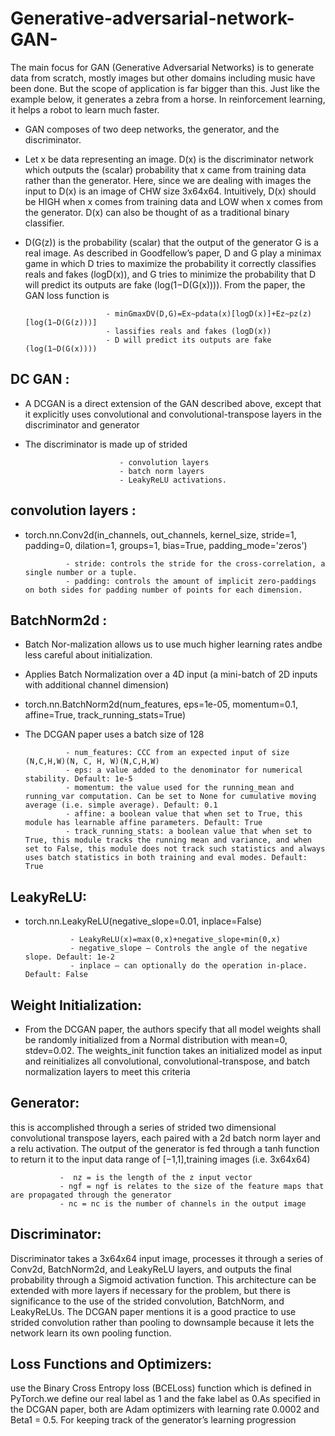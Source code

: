 # Generative-adversarial-network-GAN-
The main focus for GAN (Generative Adversarial Networks) is to generate data from scratch, mostly images but other domains including music have been done. But the scope of application is far bigger than this. Just like the example below, it generates a zebra from a horse. In reinforcement learning, it helps a robot to learn much faster.

- GAN composes of two deep networks, the generator, and the discriminator. 
- Let x be data representing an image. D(x) is the discriminator network which outputs the (scalar) probability that x came from training data rather than the generator. Here, since we are dealing with images the input to D(x) is an image of CHW size 3x64x64. Intuitively, D(x) should be HIGH when x comes from training data and LOW when x comes from the generator. D(x) can also be thought of as a traditional binary classifier.

- D(G(z)) is the probability (scalar) that the output of the generator G is a real image. As described in Goodfellow’s paper, D and G play a minimax game in which D tries to maximize the probability it correctly classifies reals and fakes (logD(x)), and G tries to minimize the probability that D will predict its outputs are fake (log(1−D(G(x)))). From the paper, the GAN loss function is
               
                        - minGmaxDV(D,G)=Ex∼pdata(x)[logD(x)]+Ez∼pz(z)[log(1−D(G(z)))]
                        - lassifies reals and fakes (logD(x))
                        - D will predict its outputs are fake (log(1−D(G(x))))
      
     
## DC GAN :
- A DCGAN is a direct extension of the GAN described above, except that it explicitly uses convolutional and convolutional-transpose layers in the discriminator and generator
- The discriminator is made up of strided

                           - convolution layers
                           - batch norm layers
                           - LeakyReLU activations.
                
## convolution layers : 
- torch.nn.Conv2d(in_channels, out_channels, kernel_size, stride=1, padding=0,      dilation=1, groups=1, bias=True, padding_mode='zeros')

               - stride: controls the stride for the cross-correlation, a single number or a tuple.
               - padding: controls the amount of implicit zero-paddings on both sides for padding number of points for each dimension.
               
## BatchNorm2d : 
- Batch Nor-malization allows us to use much higher learning rates andbe less careful about initialization.
- Applies Batch Normalization over a 4D input (a mini-batch of 2D inputs with additional channel dimension)
- torch.nn.BatchNorm2d(num_features, eps=1e-05, momentum=0.1, affine=True, track_running_stats=True)
- The DCGAN paper uses a batch size of 128 
 
               
               - num_features: CCC from an expected input of size (N,C,H,W)(N, C, H, W)(N,C,H,W)
               - eps: a value added to the denominator for numerical stability. Default: 1e-5
               - momentum: the value used for the running_mean and running_var computation. Can be set to None for cumulative moving average (i.e. simple average). Default: 0.1
               - affine: a boolean value that when set to True, this module has learnable affine parameters. Default: True
               - track_running_stats: a boolean value that when set to True, this module tracks the running mean and variance, and when set to False, this module does not track such statistics and always uses batch statistics in both training and eval modes. Default: True
               
## LeakyReLU:
- torch.nn.LeakyReLU(negative_slope=0.01, inplace=False)
                        
                - LeakyReLU(x)=max(0,x)+negative_slope∗min(0,x)
                - negative_slope – Controls the angle of the negative slope. Default: 1e-2
                - inplace – can optionally do the operation in-place. Default: False
                
                
## Weight Initialization:
- From the DCGAN paper, the authors specify that all model weights shall be randomly initialized from a Normal distribution with mean=0, stdev=0.02. The weights_init function takes an initialized model as input and reinitializes all convolutional, convolutional-transpose, and batch normalization layers to meet this criteria

## Generator: 
this is accomplished through a series of strided two dimensional convolutional transpose layers, each paired with a 2d batch norm layer and a relu activation. The output of the generator is fed through a tanh function to return it to the input data range of [−1,1],training images (i.e. 3x64x64)
               
               -  nz = is the length of the z input vector
               - ngf = ngf is relates to the size of the feature maps that are propagated through the generator
               - nc = nc is the number of channels in the output image 
               
## Discriminator:
Discriminator takes a 3x64x64 input image, processes it through a series of Conv2d, BatchNorm2d, and LeakyReLU layers, and outputs the final probability through a Sigmoid activation function. This architecture can be extended with more layers if necessary for the problem, but there is significance to the use of the strided convolution, BatchNorm, and LeakyReLUs. The DCGAN paper mentions it is a good practice to use strided convolution rather than pooling to downsample because it lets the network learn its own pooling function. 

## Loss Functions and Optimizers:
use the Binary Cross Entropy loss (BCELoss) function which is defined in PyTorch.we define our real label as 1 and the fake label as 0.As specified in the DCGAN paper, both are Adam optimizers with learning rate 0.0002 and Beta1 = 0.5. For keeping track of the generator’s learning progression
 


               
